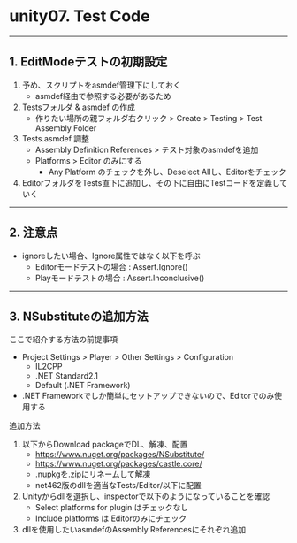 # unity07. Test Code
________________________________________
## 1. EditModeテストの初期設定

1. 予め、スクリプトをasmdef管理下にしておく
    - asmdef経由で参照する必要があるため
2. Testsフォルダ & asmdef の作成
    - 作りたい場所の親フォルダ右クリック > Create > Testing > Test Assembly Folder
3. Tests.asmdef 調整
    - Assembly Definition References > テスト対象のasmdefを追加
    - Platforms > Editor のみにする
        - Any Platform のチェックを外し、Deselect Allし、Editorをチェック
4. EditorフォルダをTests直下に追加し、その下に自由にTestコードを定義していく

________________________________________
## 2. 注意点


- ignoreしたい場合、Ignore属性ではなく以下を呼ぶ
    - Editorモードテストの場合 : Assert.Ignore()
    - Playモードテストの場合 : Assert.Inconclusive()

________________________________________
## 3. NSubstituteの追加方法

ここで紹介する方法の前提事項

- Project Settings > Player > Other Settings > Configuration
    - IL2CPP
    - .NET Standard2.1
    - Default (.NET Framework)
- .NET Frameworkでしか簡単にセットアップできないので、Editorでのみ使用する

追加方法

1. 以下からDownload packageでDL、解凍、配置
    - https://www.nuget.org/packages/NSubstitute/
    - https://www.nuget.org/packages/castle.core/
    - .nupkgを.zipにリネームして解凍
    - net462版のdllを適当なTests/Editor/以下に配置
2. Unityからdllを選択し、inspectorで以下のようになっていることを確認
    - Select platforms for plugin はチェックなし
    - Include platforms は Editorのみにチェック
3. dllを使用したいasmdefのAssembly Referencesにそれぞれ追加
